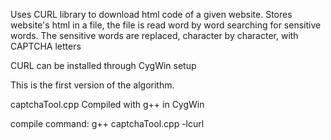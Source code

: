 Uses CURL library to download html code of a given website.
Stores website's html in a file, the file is read word by word searching for sensitive words.
The sensitive words are replaced, character by character, with CAPTCHA letters

CURL can be installed through CygWin setup

This is the first version of the algorithm.

captchaTool.cpp Compiled with g++ in CygWin

compile command: g++ captchaTool.cpp -lcurl


